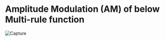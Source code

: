 # Amplitude Modulation (AM) of below Multi-rule function

![Capture](https://github.com/mahaamd/amplitudemodulation/assets/77361887/cbf14fa2-a333-4d39-adeb-b9b6f71c2946)

